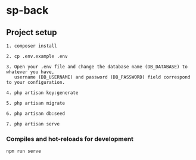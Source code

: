 # sp-back

## Project setup
```
1. composer install

2. cp .env.example .env
 
3. Open your .env file and change the database name (DB_DATABASE) to whatever you have,
   username (DB_USERNAME) and password (DB_PASSWORD) field correspond to your configuration.

4. php artisan key:generate

5. php artisan migrate

6. php artisan db:seed

7. php artisan serve
```

### Compiles and hot-reloads for development
```
npm run serve
```
